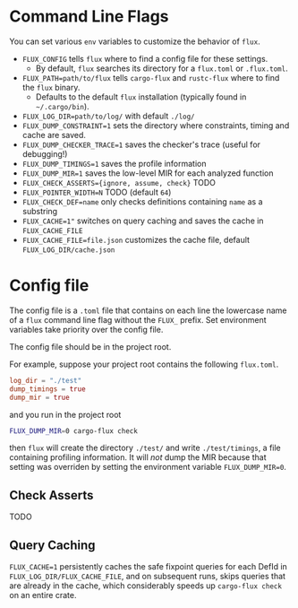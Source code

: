 # Command Line Flags

You can set various `env` variables to customize the behavior of `flux`.

* `FLUX_CONFIG` tells `flux` where to find a config file for these settings.
  - By default, `flux` searches its directory for a `flux.toml` or `.flux.toml`.
* `FLUX_PATH=path/to/flux` tells `cargo-flux` and `rustc-flux` where to find the `flux` binary. 
  - Defaults to the default `flux` installation (typically found in `~/.cargo/bin`).
* `FLUX_LOG_DIR=path/to/log/`  with default `./log/`
* `FLUX_DUMP_CONSTRAINT=1` sets the directory where constraints, timing and cache are saved.
* `FLUX_DUMP_CHECKER_TRACE=1` saves the checker's trace (useful for debugging!)
* `FLUX_DUMP_TIMINGS=1` saves the profile information
* `FLUX_DUMP_MIR=1` saves the low-level MIR for each analyzed function
* `FLUX_CHECK_ASSERTS={ignore, assume, check}` TODO
* `FLUX_POINTER_WIDTH=N` TODO (default `64`)
* `FLUX_CHECK_DEF=name` only checks definitions containing `name` as a substring
* `FLUX_CACHE=1"` switches on query caching and saves the cache in `FLUX_CACHE_FILE`
* `FLUX_CACHE_FILE=file.json` customizes the cache file, default `FLUX_LOG_DIR/cache.json`

# Config file

The config file is a `.toml` file that contains on each line the lowercase name
of a `flux` command line flag without the `FLUX_` prefix. Set environment
variables take priority over the config file.

The config file should be in the project root.

For example, suppose your project root contains the following `flux.toml`.

```toml
log_dir = "./test"
dump_timings = true
dump_mir = true
```

and you run in the project root

```bash
FLUX_DUMP_MIR=0 cargo-flux check
```

then `flux` will create the directory `./test/` and write `./test/timings`, a file
containing profiling information. It will _not_ dump the MIR because that setting
was overriden by setting the environment variable `FLUX_DUMP_MIR=0`.

## Check Asserts

TODO

## Query Caching

`FLUX_CACHE=1` persistently caches the safe fixpoint queries for each DefId in
`FLUX_LOG_DIR/FLUX_CACHE_FILE`, and on subsequent runs, skips queries that are
already in the cache, which considerably speeds up `cargo-flux check` on an
entire crate.
